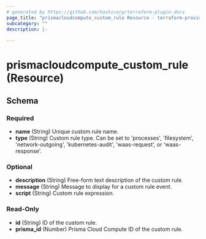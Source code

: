 ```yaml
---
# generated by https://github.com/hashicorp/terraform-plugin-docs
page_title: "prismacloudcompute_custom_rule Resource - terraform-provider-prismacloudcompute"
subcategory: ""
description: |-
  
---
```


# prismacloudcompute_custom_rule (Resource)





<!-- schema generated by tfplugindocs -->
## Schema

### Required

- **name** (String) Unique custom rule name.
- **type** (String) Custom rule type. Can be set to 'processes', 'filesystem', 'network-outgoing', 'kubernetes-audit', 'waas-request', or 'waas-response'.

### Optional

- **description** (String) Free-form text description of the custom rule.
- **message** (String) Message to display for a custom rule event.
- **script** (String) Custom rule expression.

### Read-Only

- **id** (String) ID of the custom rule.
- **prisma_id** (Number) Prisma Cloud Compute ID of the custom rule.


